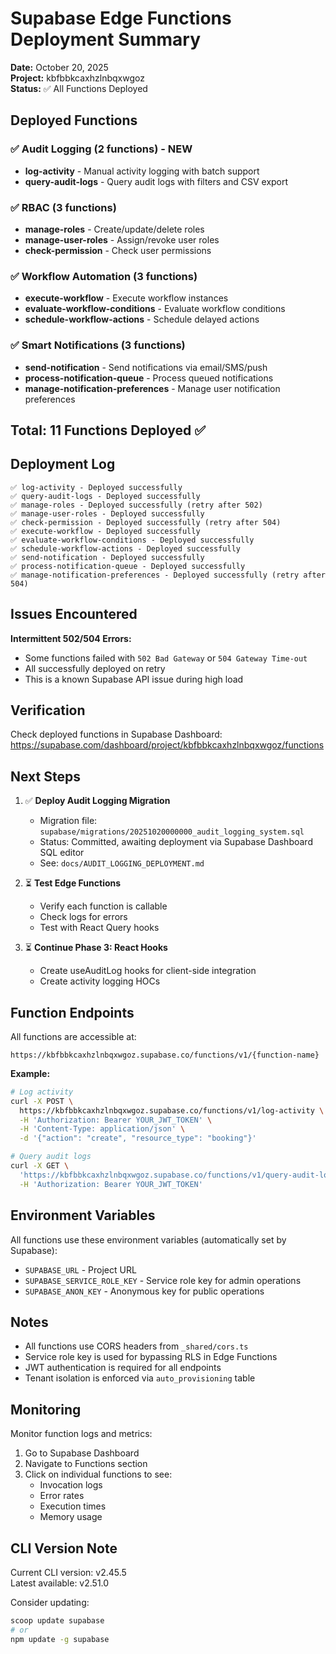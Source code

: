 # Supabase Edge Functions Deployment Summary

**Date:** October 20, 2025  
**Project:** kbfbbkcaxhzlnbqxwgoz  
**Status:** ✅ All Functions Deployed

## Deployed Functions

### ✅ Audit Logging (2 functions) - NEW
- **log-activity** - Manual activity logging with batch support
- **query-audit-logs** - Query audit logs with filters and CSV export

### ✅ RBAC (3 functions)
- **manage-roles** - Create/update/delete roles
- **manage-user-roles** - Assign/revoke user roles
- **check-permission** - Check user permissions

### ✅ Workflow Automation (3 functions)
- **execute-workflow** - Execute workflow instances
- **evaluate-workflow-conditions** - Evaluate workflow conditions
- **schedule-workflow-actions** - Schedule delayed actions

### ✅ Smart Notifications (3 functions)
- **send-notification** - Send notifications via email/SMS/push
- **process-notification-queue** - Process queued notifications
- **manage-notification-preferences** - Manage user notification preferences

## Total: 11 Functions Deployed ✅

## Deployment Log

```
✅ log-activity - Deployed successfully
✅ query-audit-logs - Deployed successfully
✅ manage-roles - Deployed successfully (retry after 502)
✅ manage-user-roles - Deployed successfully
✅ check-permission - Deployed successfully (retry after 504)
✅ execute-workflow - Deployed successfully
✅ evaluate-workflow-conditions - Deployed successfully
✅ schedule-workflow-actions - Deployed successfully
✅ send-notification - Deployed successfully
✅ process-notification-queue - Deployed successfully
✅ manage-notification-preferences - Deployed successfully (retry after 504)
```

## Issues Encountered

**Intermittent 502/504 Errors:**
- Some functions failed with `502 Bad Gateway` or `504 Gateway Time-out`
- All successfully deployed on retry
- This is a known Supabase API issue during high load

## Verification

Check deployed functions in Supabase Dashboard:
https://supabase.com/dashboard/project/kbfbbkcaxhzlnbqxwgoz/functions

## Next Steps

1. ✅ **Deploy Audit Logging Migration**
   - Migration file: `supabase/migrations/20251020000000_audit_logging_system.sql`
   - Status: Committed, awaiting deployment via Supabase Dashboard SQL editor
   - See: `docs/AUDIT_LOGGING_DEPLOYMENT.md`

2. ⏳ **Test Edge Functions**
   - Verify each function is callable
   - Check logs for errors
   - Test with React Query hooks

3. ⏳ **Continue Phase 3: React Hooks**
   - Create useAuditLog hooks for client-side integration
   - Create activity logging HOCs

## Function Endpoints

All functions are accessible at:
```
https://kbfbbkcaxhzlnbqxwgoz.supabase.co/functions/v1/{function-name}
```

**Example:**
```bash
# Log activity
curl -X POST \
  https://kbfbbkcaxhzlnbqxwgoz.supabase.co/functions/v1/log-activity \
  -H 'Authorization: Bearer YOUR_JWT_TOKEN' \
  -H 'Content-Type: application/json' \
  -d '{"action": "create", "resource_type": "booking"}'

# Query audit logs
curl -X GET \
  'https://kbfbbkcaxhzlnbqxwgoz.supabase.co/functions/v1/query-audit-logs?limit=10' \
  -H 'Authorization: Bearer YOUR_JWT_TOKEN'
```

## Environment Variables

All functions use these environment variables (automatically set by Supabase):
- `SUPABASE_URL` - Project URL
- `SUPABASE_SERVICE_ROLE_KEY` - Service role key for admin operations
- `SUPABASE_ANON_KEY` - Anonymous key for public operations

## Notes

- All functions use CORS headers from `_shared/cors.ts`
- Service role key is used for bypassing RLS in Edge Functions
- JWT authentication is required for all endpoints
- Tenant isolation is enforced via `auto_provisioning` table

## Monitoring

Monitor function logs and metrics:
1. Go to Supabase Dashboard
2. Navigate to Functions section
3. Click on individual functions to see:
   - Invocation logs
   - Error rates
   - Execution times
   - Memory usage

## CLI Version Note

Current CLI version: v2.45.5  
Latest available: v2.51.0

Consider updating:
```bash
scoop update supabase
# or
npm update -g supabase
```
